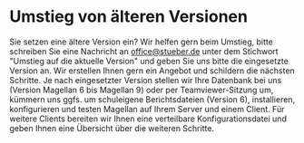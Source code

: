 # Umstieg von älteren Versionen

Sie setzen eine ältere Version ein? Wir helfen gern beim Umstieg, bitte schreiben Sie eine Nachricht an [office@stueber.de](mailto:office@stueber.de) unter dem Stichwort "Umstieg auf die aktuelle Version" und geben Sie uns bitte die eingesetzte Version an.
Wir erstellen Ihnen gern ein Angebot und schildern die nächsten Schritte. 
Je nach eingesetzter Version stellen wir Ihre Datenbank bei uns (Version Magellan 6 bis Magellan 9) oder per Teamviewer-Sitzung um, kümmern uns ggfs. um schuleigene Berichtsdateien (Version 6), installieren, konfigurieren und testen Magellan auf Ihrem Server und einem Client. Für weitere Clients bereiten wir Ihnen eine verteilbare Konfigurationsdatei und geben Ihnen eine Übersicht über die weiteren Schritte.